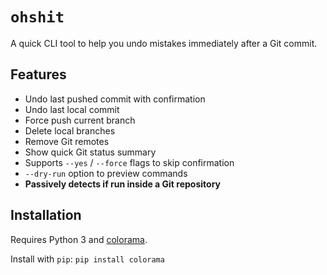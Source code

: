 # `ohshit`

A quick CLI tool to help you undo mistakes immediately after a Git commit.  

## Features

- Undo last pushed commit with confirmation  
- Undo last local commit  
- Force push current branch  
- Delete local branches  
- Remove Git remotes  
- Show quick Git status summary  
- Supports `--yes` / `--force` flags to skip confirmation  
- `--dry-run` option to preview commands  
- **Passively detects if run inside a Git repository**  

## Installation

Requires Python 3 and [colorama](https://pypi.org/project/colorama/).

Install with `pip`:
`pip install colorama`
